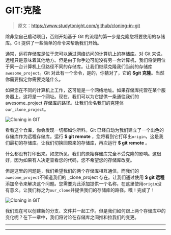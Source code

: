 # GIT:克隆

> 原文：<https://www.studytonight.com/github/cloning-in-git>

除非您自己启动项目，否则开始基于 Git 的流程的第一步是克隆您将要使用的存储库。Git 提供了一些简单的命令来帮助我们开始。

通常，远程存储库是位于您可以通过网络访问的计算机上的存储库。对 Git 来说，远程只是意味着其他地方。但是由于你手边可能没有另一台计算机，我们将使用位于同一台计算机上但路径不同的存储库。让我们继续克隆我们当前的存储库`awesome_project`。Git 对此有一个命令，是的，你猜对了，它的 **$git 克隆**。当然你需要指定你需要克隆什么。

如果您在不同的计算机上工作，这可能是一个网络地址。如果存储库托管在某个服务器上，这将是一个网址。现在，我们可以为它提供一条通往我们的 awesome_project 存储库的路径。让我们命名我们的克隆体`our_clone_project`。

![Cloning in GIT](../Images/76327de97fe9b8c45c7a56acdec1da22.png)

看看这个仓库，你会发现一切都如你所料。Git 已经自动为我们建立了一个出色的存储库作为远程存储库。运行 **$ git remote** ，您将看到它打印出`origin`，这是我们最初的存储库。让我们切换回原来的存储库，再次运行 **$ git remote** 。

什么都没有打印出来。如您所见，我们的原始存储库完全不受克隆的影响。这很好，因为如果有人决定查看您的代码，您不希望您的存储库改变。

但是这里的问题是，我们希望我们的两个存储库相互通信，而我们的`awesome_project`不知道我们的 _clone_project 存在。让我们通过使用 **$ git 远程**添加命令来解决这个问题。您需要为此添加提供一个名称，在这里使用`origin`没有意义。让我们称之为`our_clone`并提供我们的存储库的路径。噗！完成了！

![Cloning in GIT](../Images/9cec0d8e5a61d053960d151d817e71a2.png)

我们现在可以创建新的分支、文件并一起工作。但是我们如何跟上两个存储库中的变化呢？在下一章中，我们将讨论在存储库之间推和拉我们的变更。

* * *

* * *